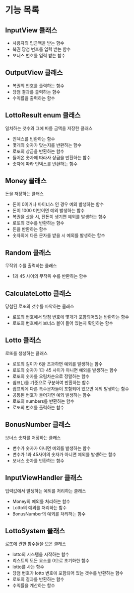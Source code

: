 # 기능 목록
## InputView 클래스
- 사용자의 입금액을 받는 함수
- 복권 당첨 번호를 입력 받는 함수
- 보너스 번호를 입력 받는 함수 

## OutputView 클래스
- 복권의 번호를 출력하는 함수
- 당첨 결과를 출력하는 함수
- 수익률을 출력하는 함수

## LottoResult enum 클래스
일치하는 갯수와 그에 따름 금액을 저장한 클래스
- 인덱스를 빈환하는 함수
- 몇개의 숫자가 맞는지를 반환하는 함수
- 로또의 상금을 반환하는 함수
- 들어온 숫자에 따라사 상금을 반환하는 함수
- 숫자에 따라 인덱스를 반환하는 함수

## Money 클래스
돈을 저장하는 클래스
- 돈이 0이거나 마이너스 인 경우 예외 발생하는 함수
- 돈이 1000 미만이면 예외 발생하는 함수
- 복권을 샀을 시, 잔돈이 생기면 예외를 발생하는 함수
- 로또의 갯수를 반환하는 함수
- 돈을 반환하는 함수 
- 숫자외에 다른 문자를 받을 시 예외를 발생하는 함수

## Random 클래스
무작위 수를 출력하는 클래스
- 1과 45 사이의 무작위 수를 반환하는 함수

## CalculateLotto 클래스
당첨된 로또의 갯수를 파악하는 클래스
- 로또의 번호에서 당첨 번호에 몇개가 포함되어있는 반환하는 함수
- 로또의 번호에서 보너스 볼이 들어 있는지 확인하는 함수

## Lotto 클래스
로또를 생성하는 클래스
- 로또의 길이가 6을 초과하면 예외를 발생하는 함수
- 로또의 숫자가 1과 45 사이가 아니면 예외를 발생하는 함수
- 로또의 숫자를 오림차순으로 정렬하는 함수
- 쉽표(,)를 기준으로 구분하여 반환하는 함수
- 쉽표외에 다른 특수문자들이 포함되어 있으면 예외 발생하는 함수
- 공통된 번호가 들어가면 예외 발생하는 함수
- 로또의 numbers를 반환하는 함수
- 로또의 번호를 출력하는 함수

## BonusNumber 클래스
보너스 숫자를 저장하는 클래스
- 변수가 숫자가 아니면 예외를 발생하는 함수
- 변수가 1과 45사이의 숫자가 아니면 예외를 발생하는 함수
- 보너스 숫자를 반환하는 함수

## InputViewHandler 클래스
입력값에서 발생하는 예외를 처리하는 클래스
- Money의 예외를 처리하는 함수 
- Lotto의 예외를 처리하는 함수
- BonusNumber의 예외를 처리하는 함수

## LottoSystem 클래스
로또에 관한 함수들을 모은 클래스
- lotto의 시스템을 시작하는 함수
- 리스트의 모든 요소를 0으로 초기화한 함수
- lotto를 사는 함수
- 당첨 번호가 lotto 번호에 포함되어 있는 갯수를 반환하는 함수
- 로또의 결과를 반환하는 함수
- 수익률을 계산하는 함수